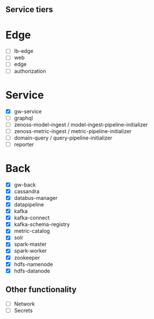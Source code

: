 ## Service tiers

# Edge
- [ ] lb-edge
- [ ] web 
- [ ] edge
- [ ] authorization

# Service
- [x] gw-service
- [ ] graphql
- [ ] zenoss-model-ingest / model-ingest-pipeline-initializer
- [ ] zenoss-metric-ingest / metric-pipeline-initializer
- [ ] domain-query / query-pipeline-initializer
- [ ] reporter

# Back
- [x] gw-back
- [x] cassandra
- [x] databus-manager
- [x] datapipeline
- [x] kafka
- [x] kafka-connect
- [x] kafka-schema-registry
- [x] metric-catalog
- [x] solr
- [x] spark-master
- [x] spark-worker
- [x] zookeeper
- [x] hdfs-namenode
- [x] hdfs-datanode

## Other functionality
- [ ] Network 
- [ ] Secrets
